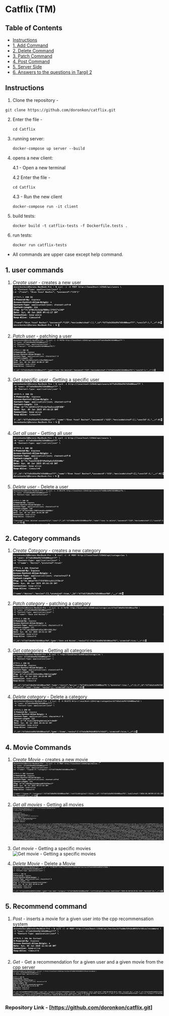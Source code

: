 # Catflix (TM)

## Table of Contents
- [Instructions](#instructions)
- [1. Add Command](#1-add-command)
- [2. Delete Command](#2-delete-command)
- [3. Patch Command](#3-patch-command)
- [4. Post Command](#4-post-command)
- [5. Server Side](#5-server-side)
- [6. Answers to the questions in Targil 2](#6-answers-to-the-questions-in-targil-2)

## Instructions

1. Clone the repository -
  ```
  git clone https://github.com/doronkon/catflix.git
  ```
2. Enter the file -
   ```
   cd Catflix
   ```
3. running server:
   ```
   docker-compose up server --build
   ```
4. opens a new client:

   4.1 - Open a new terminal
   
   4.2 Enter the file -
   ```
   cd Catflix
   ```
   4.3 - Run the new client
   ```
   docker-compose run -it client
   ```
5. build tests:
   ```
   docker build -t catflix-tests -f Dockerfile.tests .
   ```
6. run tests:
   ```
   docker run catflix-tests
   ```
* All commands are upper case except help command.

## 1. user commands

1. *Create user* - creates a new user 
![*Create user* - creates a new user](./photos/create-user.png)

2. *Patch user* - patching a user
![*Patch user* - patching a user](./photos/patch-user.png)

3. *Get specific user* - Getting a specific user
![*Get specific user* - Getting a specific user](./photos/get-specific-user.png)

4. *Get all user* - Getting all user
![*Get specific user* - Getting a specific user](./photos/get-user.png)

5. *Delete user* - Delete a user
![*Delete user* - Delete a user](./photos/delete-user.png)

## 2. Category commands

1. *Create Category* - creates a new category 
![*Create Category* - creates a new category ](./photos/create-category.png)

2. *Patch category* - patching a category
![*Patch user* - patching a user](./photos/patch-category.png)

3. *Get categories* - Getting all categories
![*Get categories* - Getting all categories](./photos/get-category.png)

4. *Delete category* - Delete a category
![*Delete category* - Delete a category](./photos/delete-category.png)

## 4. Movie Commands

1. *Create Movie* - creates a new movie 
![*Create Movie* - creates a new movie ](./photos/create-movie.png)

3. *Get all movies* - Getting all movies
![3*Get all movies* - Getting all movies](./photos/get-movie.png)

4. *Get movie* - Getting a specific movies
![*Get movie* - Getting a specific movies](./photos/get-specific_movie.png)

5. *Delete Movie* - Delete a Movie
![*Delete Movie* - Delete a Movie](./photos/delete-movie.png)

## 5. Recommend command

1. *Post* - inserts a movie for a given user into the cpp recommensation system
![*Post* - inserts a movie for a given user into the cpp recommensation system](./photos/recommend-post.png)

2. *Get* - Get a recommendation for a given user and a given movie from the cpp server
![*Get* - Get a recommendation for a given user and a given movie from the cpp server](./photos/get-recommendation.png)

   
### Repository Link - [https://github.com/doronkon/catflix.git]
